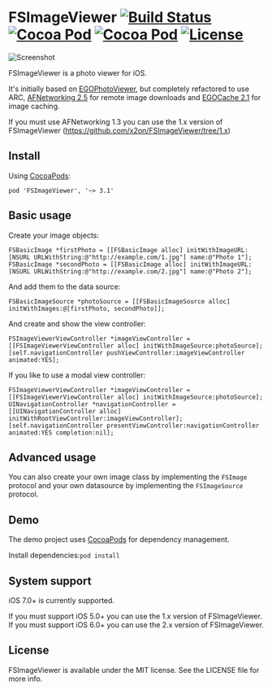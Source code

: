 # FSImageViewer [![Build Status](https://travis-ci.org/x2on/FSImageViewer.png)](https://travis-ci.org/x2on/FSImageViewer) [![Cocoa Pod](https://cocoapod-badges.herokuapp.com/p/FSImageViewer/badge.svg)](http://cocoadocs.org/docsets/FSImageViewer/) [![Cocoa Pod](https://cocoapod-badges.herokuapp.com/v/FSImageViewer/badge.svg)](http://cocoadocs.org/docsets/FSImageViewer/) [![License](https://go-shields.herokuapp.com/license-MIT-blue.png)](http://opensource.org/licenses/MIT)

![Screenshot](https://raw.github.com/x2on/FSImageViewer/master/screen.png)

FSImageViewer is a photo viewer for iOS.

It's initially based on [EGOPhotoViewer](https://raw.github.com/enormego/PhotoViewer), but completely refactored to use ARC, [AFNetworking 2.5](https://github.com/AFNetworking/AFNetworking) for remote image downloads and [EGOCache 2.1](https://github.com/enormego/EGOCache) for image caching.

If you must use AFNetworking 1.3 you can use the 1.x version of FSImageViewer (https://github.com/x2on/FSImageViewer/tree/1.x)

## Install
Using [CocoaPods](http://cocoapods.org/):

`pod 'FSImageViewer', '~> 3.1'`

## Basic usage

Create your image objects: 

```objc
FSBasicImage *firstPhoto = [[FSBasicImage alloc] initWithImageURL:[NSURL URLWithString:@"http://example.com/1.jpg"] name:@"Photo 1"];
FSBasicImage *secondPhoto = [[FSBasicImage alloc] initWithImageURL:[NSURL URLWithString:@"http://example.com/2.jpg"] name:@"Photo 2"];
```

And add them to the data source:

```objc
FSBasicImageSource *photoSource = [[FSBasicImageSource alloc] initWithImages:@[firstPhoto, secondPhoto]];
```

And create and show the view controller:
```objc
FSImageViewerViewController *imageViewController = [[FSImageViewerViewController alloc] initWithImageSource:photoSource];
[self.navigationController pushViewController:imageViewController animated:YES];
```

If you like to use a modal view controller:
```objc
FSImageViewerViewController *imageViewController = [[FSImageViewerViewController alloc] initWithImageSource:photoSource];
UINavigationController *navigationController = [[UINavigationController alloc] initWithRootViewController:imageViewController];
[self.navigationController presentViewController:navigationController animated:YES completion:nil];
```

## Advanced usage

You can also create your own image class by implementing the `FSImage` protocol and your own datasource by implementing the `FSImageSource` protocol.

## Demo

The demo project uses [CocoaPods](http://cocoapods.org/) for dependency management.

Install dependencies:`pod install`

## System support
iOS 7.0+ is currently supported.

If you must support iOS 5.0+ you can use the 1.x version of FSImageViewer.
If you must support iOS 6.0+ you can use the 2.x version of FSImageViewer.

## License

FSImageViewer is available under the MIT license. See the LICENSE file for more info.

